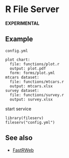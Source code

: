 # R File Server

**EXPERIMENTAL**

## Example

`config.yml`

```
plot chart:
  file: functions/plot.r
  output: plot.pdf
  form: forms/plot.yml
mtcars dataset:
  file: functions/mtcars.r
  output: mtcars.xlsx
survey dataset:
  file: functions/survey.r
  output: survey.xlsx
```

start service

```
library(fileserv)
fileserv("config.yml")
```

## See also

- [FastRWeb](http://www.rforge.net/FastRWeb/)
